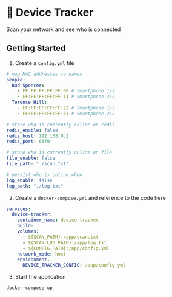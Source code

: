 # 🍇 Device Tracker

Scan your network and see who is connected

## Getting Started

1. Create a `config.yml` file
```yml
# map MAC addresses to names
people:
  Bud Spencer:
    - FF:FF:FF:FF:FF:00 # Smartphone 1/2
    - FF:FF:FF:FF:FF:11 # Smartphone 2/2
  Terence Hill:
    - FF:FF:FF:FF:FF:22 # Smartphone 1/2
    - FF:FF:FF:FF:FF:33 # Smartphone 2/2

# store who is currently online on redis
redis_enable: false
redis_host: 192.168.0.2
redis_port: 6379

# store who is currently online on file
file_enable: false
file_path: "./scan.txt"

# persist who is online when
log_enable: false
log_path: "./log.txt" 
```

2. Create a `docker-compose.yml` and reference to the code here
```yml
services:
  device-tracker:
    container_name: device-tracker
    build: .
    volumes:
      - ${SCAN_PATH}:/app/scan.txt
      - ${SCAN_LOG_PATH}:/app/log.txt
      - ${CONFIG_PATH}:/app/config.yml
    network_mode: host
    environment:
      DEVICE_TRACKER_CONFIG: /app/config.yml
```

3. Start the application
```
docker-compose up
```